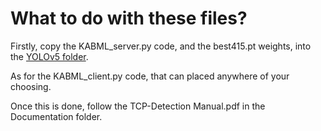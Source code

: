 # What to do with these files?
Firstly, copy the KABML_server.py code, and the best415.pt weights, into the [YOLOv5 folder](https://github.com/SushiTeam2022/KAAB-ML/tree/main/YOLOv5).

As for the KABML_client.py code, that can placed anywhere of your choosing.

Once this is done, follow the TCP-Detection Manual.pdf in the Documentation folder.
